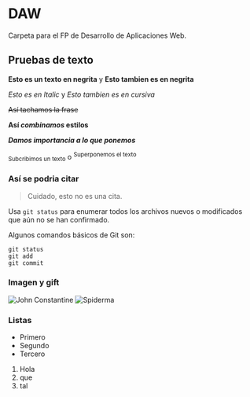 # DAW

Carpeta para el FP de Desarrollo de Aplicaciones Web.

## Pruebas de texto

**Esto es un texto en negrita** y __Esto tambien es en negrita__

*Esto es en Italic* y _Esto tambien es en cursiva_

~~Así tachamos la frase~~

**Así _combinamos_ estilos**

***Damos importancia a lo que ponemos***

<sub>Subcribimos un texto</sub> o <sup>Superponemos el texto</sup>

### Así se podria citar

> Cuidado, esto no es una cita.

Usa `git status` para enumerar todos los archivos nuevos o modificados que aún no se han confirmado.

Algunos comandos básicos de Git son:
```
git status
git add
git commit
```

### Imagen y gift

![John Constantine](https://static.wikia.nocookie.net/marvel_dc/images/c/c2/Constantine_Vol_1_1_Solicit.jpg/revision/latest?cb=20121215230020)
![Spiderma](https://i.pinimg.com/originals/46/e6/a3/46e6a36715f8dbde75e200e6f6fa8f7f.gif)

### Listas

+ Primero
+ Segundo
+ Tercero

1. Hola
2. que
3. tal